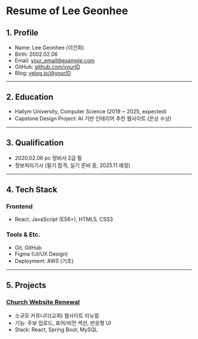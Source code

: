# Resume of Lee Geonhee

## 1. Profile
- Name: Lee Geonhee (이건희)
- Birth: 2002.02.06
- Email: your_email@example.com
- GitHub: [github.com/yourID](https://github.com/yourID)
- Blog: [velog.io/@yourID](https://velog.io/@yourID)

---

## 2. Education
- Hallym University, Computer Science (2019 ~ 2025, expected)
- Capstone Design Project: AI 기반 인테리어 추천 웹사이트 (은상 수상)

---

## 3. Qualification
- 2020.02.06 pc 정비사 2급 필
- 정보처리기사 (필기 합격, 실기 준비 중, 2025.11 예정)


---

## 4. Tech Stack
### Frontend
- React, JavaScript (ES6+), HTML5, CSS3




### Tools & Etc.
- Git, GitHub
- Figma (UI/UX Design)
- Deployment: AWS (기초)

---

## 5. Projects
### [Church Website Renewal](https://github.com/yourID/church-web)
- 소규모 커뮤니티(교회) 웹사이트 리뉴얼
- 기능: 주보 업로드, 표어/비전 섹션, 반응형 UI
- Stack: React, Spring Boot, MySQL
